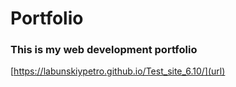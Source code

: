 # Portfolio
### This is my web development portfolio

[https://labunskiypetro.github.io/Test_site_6.10/](url)
